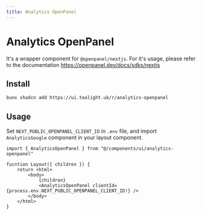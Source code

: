 ```yaml
---
title: Analytics OpenPanel
---
```

# Analytics OpenPanel

It's a wrapper component for `@openpanel/nextjs`. For it's usage, please refer to the documentation
https://openpanel.dev/docs/sdks/nextjs

## Install
```bash
bunx shadcn add https://ui.tealight.uk/r/analytics-openpanel
```

## Usage

Set `NEXT_PUBLIC_OPENPANEL_CLIENT_ID` in `.env` file, and import `AnalyticsGoogle` component in your layout component.

```tsx {1,7}
import { AnalyticsOpenPanel } from "@/components/ui/analytics-openpanel"

fucntion Layout({ children }) {
    return <html>
        <body>
            {children}
            <AnalyticsOpenPanel clientId={process.env.NEXT_PUBLIC_OPENPANEL_CLIENT_ID!} />
        </body>
    </html>
}
```